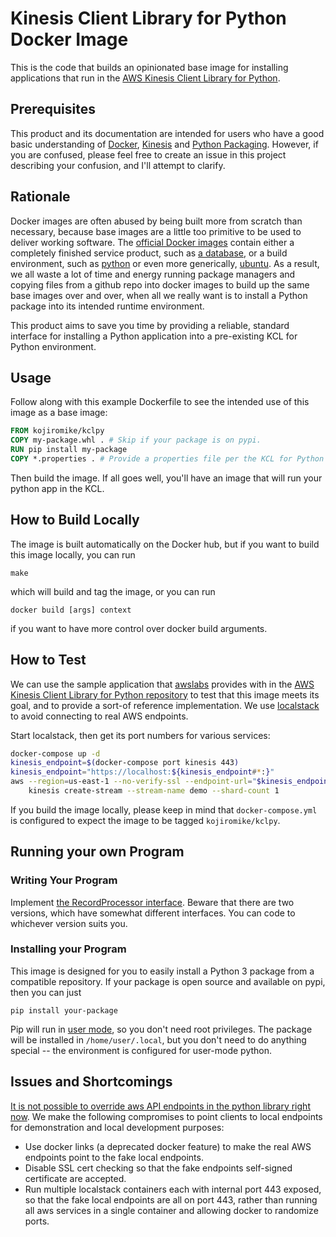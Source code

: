 # Kinesis Client Library for Python Docker Image

This is the code that builds an opinionated base image for installing applications that run in the [AWS Kinesis Client Library for Python][kclpy].

## Prerequisites

This product and its documentation are intended for users who have a good basic understanding of [Docker](https://docs.docker.com/), [Kinesis](https://docs.aws.amazon.com/streams/latest/dev/introduction.html) and [Python Packaging](https://packaging.python.org/). However, if you are confused, please feel free to create an issue in this project describing your confusion, and I'll attempt to clarify.

## Rationale

Docker images are often abused by being built more from scratch than necessary, because base images are a little too primitive to be used to deliver working software. The [official Docker images](https://hub.docker.com/explore/) contain either a completely finished service product, such as [a database](https://hub.docker.com/_/postgres/), or a build environment, such as [python](https://hub.docker.com/_/python/) or even more generically, [ubuntu](https://hub.docker.com/_/ubuntu/). As a result, we all waste a lot of time and energy running package managers and copying files from a github repo into docker images to build up the same base images over and over, when all we really want is to install a Python package into its intended runtime environment.

This product aims to save you time by providing a reliable, standard interface for installing a Python application into a pre-existing KCL for Python environment.

## Usage

Follow along with this example Dockerfile to see the intended use of this image as a base image:

```Dockerfile
FROM kojiromike/kclpy
COPY my-package.whl . # Skip if your package is on pypi.
RUN pip install my-package
COPY *.properties . # Provide a properties file per the KCL for Python docs.
```

Then build the image. If all goes well, you'll have an image that will run your python app in the KCL.

## How to Build Locally

The image is built automatically on the Docker hub, but if you want to build this image locally, you can run

```
make
```

which will build and tag the image, or you can run

```
docker build [args] context
```

if you want to have more control over docker build arguments.


## How to Test

We can use the sample application that [awslabs](https://github.com/awslabs/) provides with in the [AWS Kinesis Client Library for Python repository][kclpy] to test that this image meets its goal, and to provide a sort-of reference implementation. We use [localstack](https://github.com/localstack/localstack/) to avoid connecting to real AWS endpoints.

Start localstack, then get its port numbers for various services:

```bash
docker-compose up -d
kinesis_endpoint=$(docker-compose port kinesis 443)
kinesis_endpoint="https://localhost:${kinesis_endpoint#*:}"
aws --region=us-east-1 --no-verify-ssl --endpoint-url="$kinesis_endpoint" \
    kinesis create-stream --stream-name demo --shard-count 1
```

If you build the image locally, please keep in mind that `docker-compose.yml` is configured to expect the image to be tagged `kojiromike/kclpy`.


## Running your own Program

### Writing Your Program

Implement [the RecordProcessor interface](https://docs.aws.amazon.com/streams/latest/dev/kinesis-record-processor-implementation-app-py.html#kinesis-record-processor-implementation-interface-py). Beware that there are two versions, which have somewhat different interfaces. You can code to whichever version suits you.

### Installing your Program

This image is designed for you to easily install a Python 3 package from a compatible repository. If your package is open source and available on pypi, then you can just

```
pip install your-package
```

Pip will run in [user mode](https://pip.pypa.io/en/stable/user_guide/#user-installs), so you don't need root privileges. The package will be installed in `/home/user/.local`, but you don't need to do anything special -- the environment is configured for user-mode python.


## Issues and Shortcomings

[It is not possible to override aws API endpoints in the python library right now](https://github.com/awslabs/amazon-kinesis-client/issues/308#issuecomment-415466119). We make the following compromises to point clients to local endpoints for demonstration and local development purposes:
- Use docker links (a deprecated docker feature) to make the real AWS endpoints point to the fake local endpoints.
- Disable SSL cert checking so that the fake endpoints self-signed certificate are accepted.
- Run multiple localstack containers each with internal port 443 exposed, so that the fake local endpoints are all on port 443, rather than running all aws services in a single container and allowing docker to randomize ports.

[kclpy]: https://github.com/awslabs/amazon-kinesis-client-python
